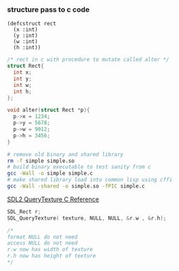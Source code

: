 
### structure pass to c code

```common-lisp
(defcstruct rect
  (x :int)
  (y :int)
  (w :int)
  (h :int))
```

```C 
/* rect in c with procedure to mutate called alter */
struct Rect{
  int x;
  int y;
  int w;
  int h;
};

void alter(struct Rect *p){
  p->x = 1234;
  p->y = 5678;
  p->w = 9012;
  p->h = 3456;
}
```

```bash
# remove old binary and shared library
rm -f simple simple.so
# build binary executable to test sanity from c 
gcc -Wall -o simple simple.c
# make shared library load into common lisp using cffi
gcc -Wall -shared -o simple.so -fPIC simple.c
```


[SDL2 QueryTexture C Reference](https://wiki.libsdl.org/SDL2/SDL_QueryTexture)

```C
SDL_Rect r;
SDL_QueryTexture( texture, NULL, NULL, &r.w , &r.h);

/* 
format NULL do not need
access NULL do not need
r.w now has width of texture
r.h now has height of texture
*/
```


